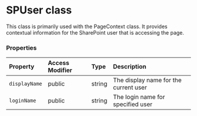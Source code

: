 # SPUser class

This class is primarily used with the PageContext class. It provides contextual information 
for the SharePoint user that is accessing the page. 



### Properties

| Property	   | Access Modifier | Type	| Description|
|:-------------|:----|:-------|:-----------|
|`displayName`     | public | string | The display name for the current user |
|`loginName`     | public | string | The login name for specified user |





